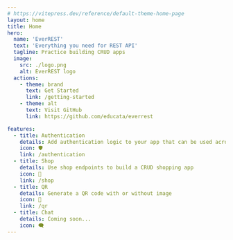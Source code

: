 ```yaml
---
# https://vitepress.dev/reference/default-theme-home-page
layout: home
title: Home
hero:
  name: 'EverREST'
  text: 'Everything you need for REST API'
  tagline: Practice building CRUD apps
  image:
    src: ./logo.png
    alt: EverREST logo
  actions:
    - theme: brand
      text: Get Started
      link: /getting-started
    - theme: alt
      text: Visit GitHub
      link: https://github.com/educata/everrest

features:
  - title: Authentication
    details: Add authentication logic to your app that can be used across all API features!
    icon: 🛡️
    link: /authentication
  - title: Shop
    details: Use shop endpoints to build a CRUD shopping app
    icon: 🛒
    link: /shop
  - title: QR
    details: Generate a QR code with or without image
    icon: 📱
    link: /qr
  - title: Chat
    details: Coming soon...
    icon: 🗨️
---
```

